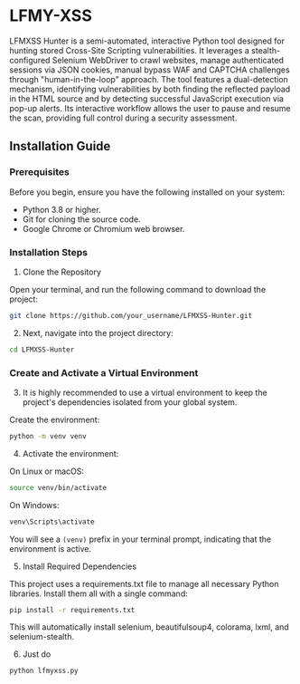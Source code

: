 # LFMY-XSS
LFMXSS Hunter is a semi-automated, interactive Python tool designed for hunting stored Cross-Site Scripting vulnerabilities. It leverages a stealth-configured Selenium WebDriver to crawl websites, manage authenticated sessions via JSON cookies, manual bypass WAF and CAPTCHA challenges through "human-in-the-loop" approach. The tool features a dual-detection mechanism, identifying vulnerabilities by both finding the reflected payload in the HTML source and by detecting successful JavaScript execution via pop-up alerts. Its interactive workflow allows the user to pause and resume the scan, providing full control during a security assessment.

## Installation Guide
### Prerequisites
Before you begin, ensure you have the following installed on your system:

- Python 3.8 or higher.
- Git for cloning the source code.
- Google Chrome or Chromium web browser.

### Installation Steps

1. Clone the Repository
   
Open your terminal, and run the following command to download the project:
```bash
git clone https://github.com/your_username/LFMXSS-Hunter.git
```

2. Next, navigate into the project directory:
```Bash
cd LFMXSS-Hunter
```

### Create and Activate a Virtual Environment

3. It is highly recommended to use a virtual environment to keep the project's dependencies isolated from your global system.

Create the environment:
```Bash
python -m venv venv
```

4. Activate the environment:

On Linux or macOS:
```Bash
source venv/bin/activate
```

On Windows:
```bash
venv\Scripts\activate
```

You will see a ```(venv)``` prefix in your terminal prompt, indicating that the environment is active.

5. Install Required Dependencies

This project uses a requirements.txt file to manage all necessary Python libraries. Install them all with a single command:
```Bash
pip install -r requirements.txt
```

This will automatically install selenium, beautifulsoup4, colorama, lxml, and selenium-stealth.

6. Just do
```Bash
python lfmyxss.py
```
